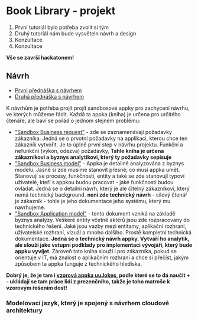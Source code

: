 # Book Library - projekt

1. První tutoriál bylo potřeba zvolit si tým
2. Druhý tutoriál nám bude vysvěteln návrh a design
3. Konzultace
4. Konzultace

**Vše se završí hackatonem!**

## Návrh
- [První přednáška s návrhem](https://unicorncollege.sharepoint.com/sites/BCAAMSWA-ArchitekturacloudovchaplikacSoftwarovarchitekturaLt/Shared%20Documents/Forms/AllItems.aspx?id=%2Fsites%2FBCAAMSWA%2DArchitekturacloudovchaplikacSoftwarovarchitekturaLt%2FShared%20Documents%2FPrezen%C4%8Dn%C3%AD%20v%C3%BDuka%20%2D%20semin%C3%A1%C5%99e%20S1%2FRecordings%2FMeeting%20now%2D20210216%5F104124%2DMeeting%20Recording%2Emp4&parent=%2Fsites%2FBCAAMSWA%2DArchitekturacloudovchaplikacSoftwarovarchitekturaLt%2FShared%20Documents%2FPrezen%C4%8Dn%C3%AD%20v%C3%BDuka%20%2D%20semin%C3%A1%C5%99e%20S1%2FRecordings)
- [Druhá přednáška s návrhem](https://unicorncollege.sharepoint.com/sites/BCAAMSWA-ArchitekturacloudovchaplikacSoftwarovarchitekturaLt/Shared%20Documents/Forms/AllItems.aspx?id=%2Fsites%2FBCAAMSWA%2DArchitekturacloudovchaplikacSoftwarovarchitekturaLt%2FShared%20Documents%2FPrezen%C4%8Dn%C3%AD%20v%C3%BDuka%20%2D%20semin%C3%A1%C5%99e%20S1%2FRecordings%2FSch%C5%AFzka%20prob%C3%ADh%C3%A1%2D20210223%5F103339%2DZ%C3%A1znam%20sch%C5%AFzky%2Emp4&parent=%2Fsites%2FBCAAMSWA%2DArchitekturacloudovchaplikacSoftwarovarchitekturaLt%2FShared%20Documents%2FPrezen%C4%8Dn%C3%AD%20v%C3%BDuka%20%2D%20semin%C3%A1%C5%99e%20S1%2FRecordings)

K návrhům je potřeba projít projít sandboxové appky pro zachycení návrhu, ve kterých můžeme řádit. Každá ta appka (kniha) je určena pro určitého čtenáře, ale baví se pořád o jednom stejném problému:

- ["Sandbox Business request"](https://uuapp.plus4u.net/uu-bookkit-maing01/72c4b8947f6f4dba8e637f8413d429a1/book/page?code=home) - zde se zaznamenávají požadavky zákazníka. Jedná se o prvotní požadavky na applikaci, kterou chce ten zákazník vytvořit. Je to úplně první step v návrhu projektu. Funkční a nefunkční (výkon, odezva) požadavky, **Tahle kniha je určena zákazníkovi a byznys analytikovi, který ty požadavky sepisuje**
- ["Sandbox Business model"](https://uuapp.plus4u.net/uu-bookkit-maing01/f4ca418ef60640ac947931f6569e704d/book/page?code=home) - Appka je detailně analyzována z byznys modelu. Jasně si zde musíme stanovit přesně, co musí appka umět. Stanovují se procesy, funkčnosti, entity a také se zde stanovují typoví uživatelé, kteří s appkou budou pracovat - jaké funkčnosti budou ovládat. Jedná se o detailní návrh, který je ale čitelný zákazníkovi, který nemá technický background. **není zde technický návrh** - cílový čtenář je zákazník - tohle je jeho dokumentace jeho systému, který mu navrhujeme.
- ["Sandbox Application model"](https://uuapp.plus4u.net/uu-bookkit-maing01/f26ddc87e2a343d6891ac8b5ee7a7ecc/book/page?code=home) - tento dokument vzniká na základě byznys analýzy. Veškeré entity včetně aktérů jsou zde rozpracovany do technického řešení. Jaké jsou vazby mezi entitamy, aplikační rozhraní, uživatelské rozhraní, vizuál a mnoho dalšího. Prostě kompletní technická dokumentace. **Jedná se o technický návrh appky. Vytváří ho analytik, ale slouží jako vstupní podklady pro implementaci vývojáři, který bude appku vyvíjet**. Zároveň tato kniha slouží i pro zákazníka, pokud se orientuje v IT, má znalost o aplikačním rozhraní a chce si přečíst, jakým způsobem ta appka funguje z technického hlediska. 

**Dobrý je, že je tam i [vzorová appka uuJokes](https://unicornuniversity.net/cs/cloud-application-architecture), podle které se to dá naučit + - ukládají se tam práce lidí z prezenčního, takže je toho matroše k vzorovým řešením dost!**

### Modelovací jazyk, který je spojený s návrhem cloudové architektury